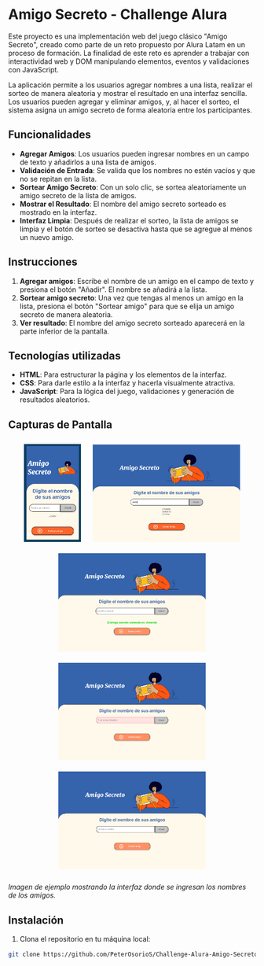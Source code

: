 # Amigo Secreto - Challenge Alura

Este proyecto es una implementación web del juego clásico "Amigo Secreto", creado como parte de un reto propuesto por Alura Latam en un proceso de formación. La finalidad de este reto es aprender a trabajar con interactividad web y DOM manipulando elementos, eventos y validaciones con JavaScript.

La aplicación permite a los usuarios agregar nombres a una lista, realizar el sorteo de manera aleatoria y mostrar el resultado en una interfaz sencilla. Los usuarios pueden agregar y eliminar amigos, y, al hacer el sorteo, el sistema asigna un amigo secreto de forma aleatoria entre los participantes.
## Funcionalidades

- **Agregar Amigos**: Los usuarios pueden ingresar nombres en un campo de texto y añadirlos a una lista de amigos.
- **Validación de Entrada**: Se valida que los nombres no estén vacíos y que no se repitan en la lista.
- **Sortear Amigo Secreto**: Con un solo clic, se sortea aleatoriamente un amigo secreto de la lista de amigos.
- **Mostrar el Resultado**: El nombre del amigo secreto sorteado es mostrado en la interfaz.
- **Interfaz Limpia**: Después de realizar el sorteo, la lista de amigos se limpia y el botón de sorteo se desactiva hasta que se agregue al menos un nuevo amigo.

## Instrucciones

1. **Agregar amigos**: Escribe el nombre de un amigo en el campo de texto y presiona el botón "Añadir". El nombre se añadirá a la lista.
2. **Sortear amigo secreto**: Una vez que tengas al menos un amigo en la lista, presiona el botón "Sortear amigo" para que se elija un amigo secreto de manera aleatoria.
3. **Ver resultado**: El nombre del amigo secreto sorteado aparecerá en la parte inferior de la pantalla.

## Tecnologías utilizadas

- **HTML**: Para estructurar la página y los elementos de la interfaz.
- **CSS**: Para darle estilo a la interfaz y hacerla visualmente atractiva.
- **JavaScript**: Para la lógica del juego, validaciones y generación de resultados aleatorios.

## Capturas de Pantalla

<p align="center">
    <img src="https://github.com/PeterOsorioS/Challenge-Alura-Amigo-Secreto/blob/Recursos/img_5.png" width="116" style="margin: 10px;"/>
    <img src="https://github.com/PeterOsorioS/Challenge-Alura-Amigo-Secreto/blob/Recursos/img_2.png" width="300" style="margin: 10px;"/>
    <img src="https://github.com/PeterOsorioS/Challenge-Alura-Amigo-Secreto/blob/Recursos/img_3.png" width="300" style="margin: 10px;"/>
    <img src="https://github.com/PeterOsorioS/Challenge-Alura-Amigo-Secreto/blob/Recursos/img_4.png" width="300" style="margin: 10px;"/>
    <img src="https://github.com/PeterOsorioS/Challenge-Alura-Amigo-Secreto/blob/Recursos/img_1.png" width="300" style="margin: 10px;"/>
</p>

*Imagen de ejemplo mostrando la interfaz donde se ingresan los nombres de los amigos.*


## Instalación

1. Clona el repositorio en tu máquina local:

```bash
git clone https://github.com/PeterOsorioS/Challenge-Alura-Amigo-Secreto.git
